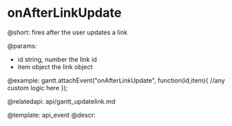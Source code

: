 onAfterLinkUpdate
=============

@short: fires after the user updates a link

@params:
- id	string, number	the link id
- item	object	the link object 

@example:
gantt.attachEvent("onAfterLinkUpdate", function(id,item){
    //any custom logic here
});


@relatedapi:
	api/gantt_updatelink.md

@template:	api_event
@descr:
